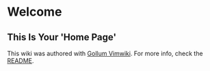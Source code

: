 

# Welcome
## This Is Your 'Home Page'

This wiki was authored with [Gollum Vimwiki][Gollum-Vimwiki].  For more info, check the [README][README].

[README]: README
[Gollum-Vimwiki]: Gollum-Vimwiki



